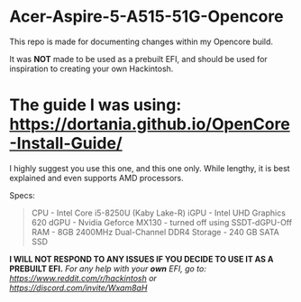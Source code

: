 # Acer-Aspire-5-A515-51G-Opencore
This repo is made for documenting changes within my Opencore build.

It was **NOT** made to be used as a prebuilt EFI, and should be used for inspiration to creating your own Hackintosh. 

# The guide I was using: https://dortania.github.io/OpenCore-Install-Guide/
I highly suggest you use this one, and this one only. While lengthy, it is best explained and even supports AMD processors.

Specs:
> CPU - Intel Core i5-8250U (Kaby Lake-R)
> iGPU - Intel UHD Graphics 620
> dGPU - Nvidia Geforce MX130 - turned off using SSDT-dGPU-Off
> RAM - 8GB 2400MHz Dual-Channel DDR4
> Storage - 240 GB SATA SSD

**I WILL NOT RESPOND TO ANY ISSUES IF YOU DECIDE TO USE IT AS A PREBUILT EFI.**
*For any help with your **own** EFI, go to: https://www.reddit.com/r/hackintosh or https://discord.com/invite/Wxam8aH*
